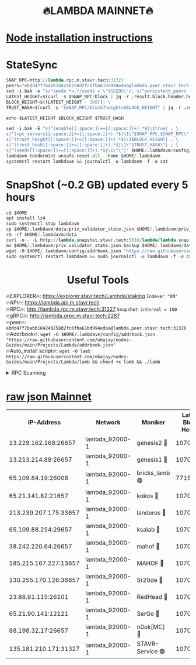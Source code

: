 <h1 align="center"> 🔥LAMBDA MAINNET🔥</h1>


[Node installation instructions](https://github.com/obajay/nodes-Guides/tree/main/Projects/Lambda)
=


# StateSync
```python
SNAP_RPC=http://lambda.rpc.m.stavr.tech:31327
peers="ebdd47f7babb184240258d2fc6fba61bd994edaa@lambda.peer.stavr.tech:31326" 
sed -i.bak -e "s/^seeds *=.*/seeds = \"$SEEDS\"/; s/^persistent_peers *=.*/persistent_peers = \"$PEERS\"/" $HOME/.lambdavm/config/config.toml
LATEST_HEIGHT=$(curl -s $SNAP_RPC/block | jq -r .result.block.header.height); \
BLOCK_HEIGHT=$((LATEST_HEIGHT - 100)); \
TRUST_HASH=$(curl -s "$SNAP_RPC/block?height=$BLOCK_HEIGHT" | jq -r .result.block_id.hash)

echo $LATEST_HEIGHT $BLOCK_HEIGHT $TRUST_HASH

sed -i.bak -E "s|^(enable[[:space:]]+=[[:space:]]+).*$|\1true| ; \
s|^(rpc_servers[[:space:]]+=[[:space:]]+).*$|\1\"$SNAP_RPC,$SNAP_RPC\"| ; \
s|^(trust_height[[:space:]]+=[[:space:]]+).*$|\1$BLOCK_HEIGHT| ; \
s|^(trust_hash[[:space:]]+=[[:space:]]+).*$|\1\"$TRUST_HASH\"| ; \
s|^(seeds[[:space:]]+=[[:space:]]+).*$|\1\"\"|" $HOME/.lambdavm/config/config.toml
lambdavm tendermint unsafe-reset-all --home $HOME/.lambdavm
systemctl restart lambdavm && journalctl -u lambdavm -f -o cat

```
# SnapShot (~0.2 GB) updated every 5 hours
```python
cd $HOME
apt install lz4
sudo systemctl stop lambdavm
cp $HOME/.lambdavm/data/priv_validator_state.json $HOME/.lambdavm/priv_validator_state.json.backup
rm -rf $HOME/.lambdavm/data
curl -o - -L http://lambda.snapshot.stavr.tech:5016/lambda/lambda-snap.tar.lz4 | lz4 -c -d - | tar -x -C $HOME/.lambdavm --strip-components 2
mv $HOME/.lambdavm/priv_validator_state.json.backup $HOME/.lambdavm/data/priv_validator_state.json
wget -O $HOME/.lambdavm/config/addrbook.json "https://raw.githubusercontent.com/obajay/nodes-Guides/main/Projects/Lambda/addrbook.json"
sudo systemctl restart lambdavm && sudo journalctl -u lambdavm -f -o cat
```
 <h1 align="center"> Useful Tools</h1>

🔥EXPLORER🔥:      https://explorer.stavr.tech/Lambda/staking	        `Indexer "ON"` \
🔥API🔥: 			 		 https://lambda.api.m.stavr.tech \
🔥RPC🔥:           http://lambda.rpc.m.stavr.tech:31327	              `Snapshot-interval = 100` \
🔥gRPC🔥:          http://lambda.grpc.m.stavr.tech:2287 \
🔥peer🔥:					 `ebdd47f7babb184240258d2fc6fba61bd994edaa@lambda.peer.stavr.tech:31326` \
🔥Addrbook🔥:    ```wget -O $HOME/.lambdavm/config/addrbook.json "https://raw.githubusercontent.com/obajay/nodes-Guides/main/Projects/Lambda/addrbook.json"``` \
🔥Auto_install script🔥: ```wget -O lamb https://raw.githubusercontent.com/obajay/nodes-Guides/main/Projects/Lambda/lamb && chmod +x lamb && ./lamb```


<details>
<summary>RPC Scanning</summary>

<h2 align="center"> We scan nodes in real time every 4 hours. And we provide the final result of RPC endpoints.
We cannot influence the operation of these nodes in any way. </h2>


```python
If Voting Power is higher than 0 --> then the Node is a validator of the network and may be subject to attack and be a potential threat to the chain.
```
```python
We marked such validators with a red symbol
```

</details>

[raw json Mainnet](https://rpc-check.lambm.stavr.tech/lambm/rpc-lambm-result.json)
=


<table><tr><th>IP-Address</th><th>Network</th><th>Moniker</th><th>Latest Block Height</th><th>Earliest Block Height</th><th>Catching Up</th><th>Tx Index</th><th>Voting Power</th><th>Scan Time</th></tr><tr><td>13.229.162.168:26657</td><td>lambda_92000-1</td><td>genesis2 🔴</td><td>10705865</td><td>1</td><td>False</td><td>on</td><td>16647031</td><td>2023-12-23T07:56:52.858029377UTC</td></tr><tr><td>13.213.214.88:26657</td><td>lambda_92000-1</td><td>genesis1 🔴</td><td>10705865</td><td>1</td><td>False</td><td>on</td><td>107835</td><td>2023-12-23T07:56:57.080713502UTC</td></tr><tr><td>65.109.84.19:26008</td><td>lambda_92000-1</td><td>bricks_lamb 🟢</td><td>7715743</td><td>7581001</td><td>False</td><td>on</td><td>0</td><td>2023-12-23T07:57:06.515607886UTC</td></tr><tr><td>65.21.141.82:21657</td><td>lambda_92000-1</td><td>kokos 🔴</td><td>10705866</td><td>7716001</td><td>False</td><td>off</td><td>546765</td><td>2023-12-23T07:56:59.495641964UTC</td></tr><tr><td>213.239.207.175:33657</td><td>lambda_92000-1</td><td>landeros 🔴</td><td>10705864</td><td>8136001</td><td>False</td><td>off</td><td>937027</td><td>2023-12-23T07:56:47.001838361UTC</td></tr><tr><td>65.109.88.254:29657</td><td>lambda_92000-1</td><td>ksalab 🔴</td><td>10705867</td><td>8715001</td><td>False</td><td>on</td><td>503807</td><td>2023-12-23T07:57:02.467884871UTC</td></tr><tr><td>38.242.220.64:26657</td><td>lambda_92000-1</td><td>mahof 🔴</td><td>10705862</td><td>10131001</td><td>False</td><td>off</td><td>770350</td><td>2023-12-23T07:56:40.113320099UTC</td></tr><tr><td>185.215.167.227:13657</td><td>lambda_92000-1</td><td>MAHOF 🔴</td><td>10705865</td><td>10134001</td><td>False</td><td>on</td><td>2051510</td><td>2023-12-23T07:56:56.168978762UTC</td></tr><tr><td>130.255.170.126:36657</td><td>lambda_92000-1</td><td>Sr20de 🔴</td><td>10705864</td><td>10353001</td><td>False</td><td>off</td><td>671452</td><td>2023-12-23T07:56:47.523801640UTC</td></tr><tr><td>23.88.91.115:26101</td><td>lambda_92000-1</td><td>RedHead 🔴</td><td>10705864</td><td>10605864</td><td>False</td><td>off</td><td>553202</td><td>2023-12-23T07:56:47.840453797UTC</td></tr><tr><td>65.21.90.141:12121</td><td>lambda_92000-1</td><td>SerGo 🔴</td><td>10705867</td><td>10605867</td><td>False</td><td>off</td><td>10561698</td><td>2023-12-23T07:57:02.959372243UTC</td></tr><tr><td>88.198.32.17:26657</td><td>lambda_92000-1</td><td>n0ok[MC] 🔴</td><td>10705868</td><td>10605868</td><td>False</td><td>off</td><td>1578630</td><td>2023-12-23T07:57:06.146670389UTC</td></tr><tr><td>135.181.210.171:31327</td><td>lambda_92000-1</td><td>STAVR-Service 🟢</td><td>10705867</td><td>10705001</td><td>False</td><td>on</td><td>0</td><td>2023-12-23T07:57:01.990824795UTC</td></tr></table>
